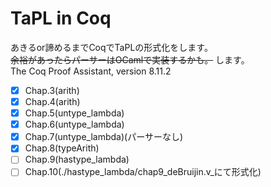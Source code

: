 # TaPL in Coq
あきるor諦めるまでCoqでTaPLの形式化をします。  
~~余裕があったらパーサーはOCamlで実装するかも。~~ します。  
The Coq Proof Assistant, version 8.11.2   


- [x] Chap.3(arith)
- [x] Chap.4(arith)
- [x] Chap.5(untype_lambda)
- [x] Chap.6(untype_lambda)
- [x] Chap.7(untype_lambda)(パーサーなし)
- [x] Chap.8(typeArith)
- [ ] Chap.9(hastype_lambda)
- [ ] Chap.10(./hastype_lambda/chap9_deBruijin.v_にて形式化)
